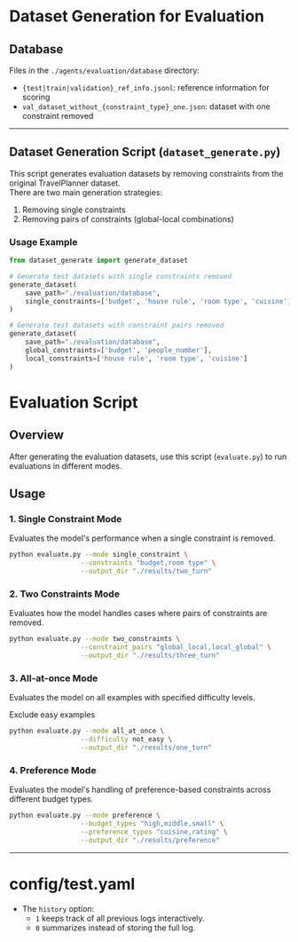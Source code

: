 # Dataset Generation for Evaluation

## Database

Files in the `./agents/evaluation/database` directory:
- `{test|train|validation}_ref_info.jsonl`: reference information for scoring
- `val_dataset_without_{constraint_type}_one.json`: dataset with one constraint removed

---

## Dataset Generation Script (`dataset_generate.py`)

This script generates evaluation datasets by removing constraints from the original TravelPlanner dataset.  
There are two main generation strategies:

1. Removing single constraints
2. Removing pairs of constraints (global-local combinations)

### Usage Example

```python
from dataset_generate import generate_dataset

# Generate test datasets with single constraints removed
generate_dataset(
    save_path="./evaluation/database",
    single_constraints=['budget', 'house rule', 'room type', 'cuisine']
)

# Generate test datasets with constraint pairs removed
generate_dataset(
    save_path="./evaluation/database", 
    global_constraints=['budget', 'people_number'],
    local_constraints=['house rule', 'room type', 'cuisine']
)
```

# Evaluation Script

## Overview
After generating the evaluation datasets, use this script (`evaluate.py`) to run evaluations in different modes.

## Usage

### 1. Single Constraint Mode
Evaluates the model's performance when a single constraint is removed.

```bash
python evaluate.py --mode single_constraint \
                  --constraints "budget,room type" \
                  --output_dir "./results/two_turn"
```

### 2. Two Constraints Mode
Evaluates how the model handles cases where pairs of constraints are removed.

```bash
python evaluate.py --mode two_constraints \
                  --constraint_pairs "global_local,local_global" \
                  --output_dir "./results/three_turn"
```                  
### 3. All-at-once Mode
Evaluates the model on all examples with specified difficulty levels.

Exclude easy examples

```bash
python evaluate.py --mode all_at_once \
                  --difficulty not_easy \
                  --output_dir "./results/one_turn"
```

### 4. Preference Mode
Evaluates the model's handling of preference-based constraints across different budget types.

```bash
python evaluate.py --mode preference \
                  --budget_types "high,middle,small" \
                  --preference_types "cuisine,rating" \
                  --output_dir "./results/preference"
```
---

# config/test.yaml

- The `history` option:
  - `1` keeps track of all previous logs interactively.
  - `0` summarizes instead of storing the full log.
